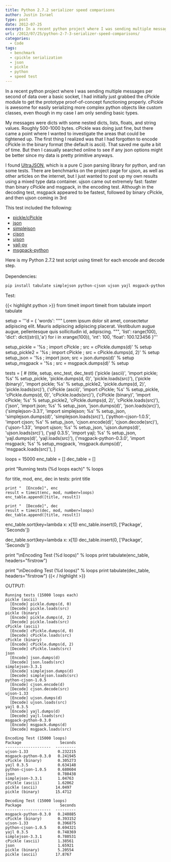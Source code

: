 ```yaml
---
title: Python 2.7.2 serializer speed comparisons
author: Justin Israel
type: post
date: 2012-07-25
excerpt: In a recent python project where I was sending multiple messages per second of data over a basic socket, I had initially just grabbed the cPickle module to get the prototype proof-of-concept functioning properly. cPickle is awesome for easily serializing more complex python objects like custom classes, even though in my case I am only sending basic types. But I wanted to investigate the speed differences of different serializer modules.
url: /2012/07/25/python-2-7-3-serializer-speed-comparisons/
categories:
  - Code
tags:
  - benchmark
  - cpickle serialization
  - json
  - pickle
  - python
  - speed test
---
```

In a recent python project where I was sending multiple messages per second of data over a basic socket, I had initially just grabbed the cPickle module to get the prototype proof-of-concept functioning properly. cPickle is awesome for easily serializing more complex python objects like custom classes, even though in my case I am only sending basic types.

My messages were dicts with some nested dicts, lists, floats, and string values. Roughly 500-1000 bytes. cPickle was doing just fine, but there came a point where I wanted to investigate the areas that could be tightened up. The first thing I realized was that I had forgotten to encode cPickle in the binary format (the default is ascii). That saved me quite a bit of time. But then I casually searched online to see if any json options might be better since my data is pretty primitive anyways.

I found [UltraJSON](http://pypi.python.org/pypi/ujson/), which is a pure C json parsing library for python, and ran some tests. There are benchmarks on the project page for ujson, as well as other articles on the internet, but I just wanted to post up my own results using a mixed type data container. ujson came out extremely fast: faster than binary cPickle and msgpack, in the encoding test. Although in the decoding test, msgpack appeared to be fastest, followed by binary cPickle, and then ujson coming in 3rd

This test included the following:

  * [pickle/cPickle](http://docs.python.org/library/pickle.html#module-pickle)
  * [json](http://docs.python.org/library/json.html)
  * [simplejson](http://pypi.python.org/pypi/simplejson/)
  * [cjson](http://pypi.python.org/pypi/python-cjson/)
  * [ujson](https://pypi.python.org/pypi/ujson)
  * [yajl-py](http://pypi.python.org/pypi/yajl/)
  * [msgpack-python](http://pypi.python.org/pypi/msgpack-python)

<div>
  Here is my Python 2.7.2 test script using timeit for each encode and decode step.
</div>
<br>
Dependencies:

```bash
pip install tabulate simplejson python-cjson ujson yajl msgpack-python
```

Test:

{{< highlight python >}}
from timeit import timeit 
from tabulate import tabulate

setup = '''d = {
    'words': """
        Lorem ipsum dolor sit amet, consectetur adipiscing 
        elit. Mauris adipiscing adipiscing placerat. 
        Vestibulum augue augue, 
        pellentesque quis sollicitudin id, adipiscing.
        """,
    'list': range(100),
    'dict': dict((str(i),'a') for i in xrange(100)),
    'int': 100,
    'float': 100.123456
}'''

setup_pickle    = '%s ; import cPickle ; src = cPickle.dumps(d)' % setup
setup_pickle2   = '%s ; import cPickle ; src = cPickle.dumps(d, 2)' % setup
setup_json      = '%s ; import json; src = json.dumps(d)' % setup
setup_msgpack   = '%s ; src = msgpack.dumps(d)' % setup

tests = [
    # (title, setup, enc_test, dec_test)
    ('pickle (ascii)', 'import pickle; %s' % setup_pickle, 'pickle.dumps(d, 0)', 'pickle.loads(src)'),
    ('pickle (binary)', 'import pickle; %s' % setup_pickle2, 'pickle.dumps(d, 2)', 'pickle.loads(src)'),
    ('cPickle (ascii)', 'import cPickle; %s' % setup_pickle, 'cPickle.dumps(d, 0)', 'cPickle.loads(src)'),
    ('cPickle (binary)', 'import cPickle; %s' % setup_pickle2, 'cPickle.dumps(d, 2)', 'cPickle.loads(src)'),
    ('json', 'import json; %s' % setup_json, 'json.dumps(d)', 'json.loads(src)'),
    ('simplejson-3.3.1', 'import simplejson; %s' % setup_json, 'simplejson.dumps(d)', 'simplejson.loads(src)'),
    ('python-cjson-1.0.5', 'import cjson; %s' % setup_json, 'cjson.encode(d)', 'cjson.decode(src)'),
    ('ujson-1.33', 'import ujson; %s' % setup_json, 'ujson.dumps(d)', 'ujson.loads(src)'),
    ('yajl 0.3.5', 'import yajl; %s' % setup_json, 'yajl.dumps(d)', 'yajl.loads(src)'),
    ('msgpack-python-0.3.0', 'import msgpack; %s' % setup_msgpack, 'msgpack.dumps(d)', 'msgpack.loads(src)'),
]

loops = 15000
enc_table = []
dec_table = []

print "Running tests (%d loops each)" % loops

for title, mod, enc, dec in tests:
    print title

    print "  [Encode]", enc 
    result = timeit(enc, mod, number=loops)
    enc_table.append([title, result])

    print "  [Decode]", dec 
    result = timeit(dec, mod, number=loops)
    dec_table.append([title, result])

enc_table.sort(key=lambda x: x[1])
enc_table.insert(0, ['Package', 'Seconds'])

dec_table.sort(key=lambda x: x[1])
dec_table.insert(0, ['Package', 'Seconds'])

print "\nEncoding Test (%d loops)" % loops
print tabulate(enc_table, headers="firstrow")

print "\nDecoding Test (%d loops)" % loops
print tabulate(dec_table, headers="firstrow")
{{< / highlight >}}

OUTPUT:

```
Running tests (15000 loops each)
pickle (ascii)
  [Encode] pickle.dumps(d, 0)
  [Decode] pickle.loads(src)
pickle (binary)
  [Encode] pickle.dumps(d, 2)
  [Decode] pickle.loads(src)
cPickle (ascii)
  [Encode] cPickle.dumps(d, 0)
  [Decode] cPickle.loads(src)
cPickle (binary)
  [Encode] cPickle.dumps(d, 2)
  [Decode] cPickle.loads(src)
json
  [Encode] json.dumps(d)
  [Decode] json.loads(src)
simplejson-3.3.1
  [Encode] simplejson.dumps(d)
  [Decode] simplejson.loads(src)
python-cjson-1.0.5
  [Encode] cjson.encode(d)
  [Decode] cjson.decode(src)
ujson-1.33
  [Encode] ujson.dumps(d)
  [Decode] ujson.loads(src)
yajl 0.3.5
  [Encode] yajl.dumps(d)
  [Decode] yajl.loads(src)
msgpack-python-0.3.0
  [Encode] msgpack.dumps(d)
  [Decode] msgpack.loads(src)

Encoding Test (15000 loops)
Package                 Seconds
--------------------  ---------
ujson-1.33             0.232215
msgpack-python-0.3.0   0.241945
cPickle (binary)       0.305273
yajl 0.3.5             0.634148
python-cjson-1.0.5     0.680604
json                   0.780438
simplejson-3.3.1       1.04763
cPickle (ascii)        1.62062
pickle (ascii)        14.0497
pickle (binary)       15.4712

Decoding Test (15000 loops)
Package                 Seconds
--------------------  ---------
msgpack-python-0.3.0   0.240885
cPickle (binary)       0.393152
ujson-1.33             0.396875
python-cjson-1.0.5     0.694321
yajl 0.3.5             0.748369
simplejson-3.3.1       0.780531
cPickle (ascii)        1.38561
json                   1.65921
pickle (binary)        5.20554
pickle (ascii)        17.8767
```
